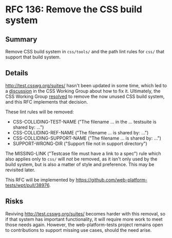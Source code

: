 # RFC 136: Remove the CSS build system

## Summary

Remove CSS build system in `css/tools/` and the path lint rules for `css/` that support that build system.

## Details

http://test.csswg.org/suites/ hasn't been updated in some time, which led to a [discussion](https://github.com/w3c/csswg-drafts/issues/6896) in the CSS Working Group about how to fix it. Ultimately, the CSS Working Group [resolved](https://github.com/w3c/csswg-drafts/issues/6896#issuecomment-1499457107) to remove the now unused CSS build system, and this RFC implements that decision.

These lint rules will be removed:

- CSS-COLLIDING-TEST-NAME ("The filename ... in the ... testsuite is shared by: ...")
- CSS-COLLIDING-REF-NAME ("The filename ... is shared by: ...")
- CSS-COLLIDING-SUPPORT-NAME ("The filename ... is shared by: ...")
- SUPPORT-WRONG-DIR ("Support file not in support directory")

The MISSING-LINK ("Testcase file must have a link to a spec") rule which also applies only to `css/` will _not_ be removed, as it isn't only used by the build system, but is also a matter of style and preference. This may be revisited later.

This RFC will be implemented by https://github.com/web-platform-tests/wpt/pull/38976.

## Risks

Reviving http://test.csswg.org/suites/ becomes harder with this removal, so if that system has important functionality, it will require more work to meet those needs again. However, the web-platform-tests project remains open to contributions to support missing use cases, should the need arise.

